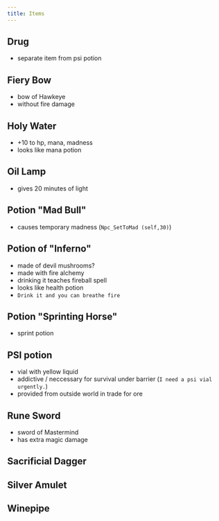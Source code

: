 ```yaml
---
title: Items
---
```


## Drug
- separate item from psi potion

## Fiery Bow
- bow of Hawkeye
- without fire damage

## Holy Water
- +10 to hp, mana, madness
- looks like mana potion

## Oil Lamp
- gives 20 minutes of light

## Potion "Mad Bull"
- causes temporary madness (`Npc_SetToMad (self,30)`)

## Potion of "Inferno"
- made of devil mushrooms?
- made with fire alchemy
- drinking it teaches fireball spell
- looks like health potion
- `Drink it and you can breathe fire`

## Potion "Sprinting Horse"
- sprint potion

## PSI potion
- vial with yellow liquid
- addictive / neccessary for survival under barrier (`I need a psi vial urgently.`)
- provided from outside world in trade for ore

## Rune Sword 
- sword of Mastermind
- has extra magic damage

## Sacrificial Dagger

## Silver Amulet

## Winepipe
